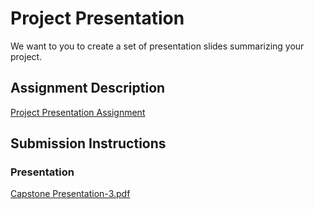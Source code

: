 # Project Presentation
We want to you to create a set of presentation slides summarizing your project.

## Assignment Description
[Project Presentation Assignment](https://education.launchcode.org/liftoff/modules/assignments/project-presentation)

## Submission Instructions

### Presentation
[Capstone Presentation-3.pdf](https://github.com/Not-Ewe/liftoff-assignments/files/7324129/Capstone.Presentation-3.pdf)
